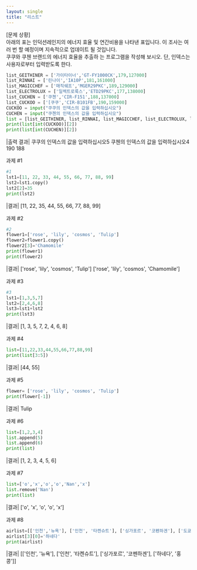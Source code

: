 ```yaml
---
layout: single
title: "리스트"
---
```


[문제 상황]  
아래의 표는 인덕션레인지의 에너지 효율 및 연간비용을 나타낸 표입니다. 이 조사는 여러 번 할 예정이며 지속적으로 업데이트 될 것입니다.   
쿠쿠와 쿠첸 브랜드의 에너지 효율을 추출하 는 프로그램을 작성해 보시오. 단, 인덱스는 사용자로부터 입력받도록 한다. 

~~~python
list_GEITHINER = ['가이타이너','GT-FY1000CK',179,127000]
list_RINNAI = ['린나이','IA10P',181,161000]
list_MAGICCHEF = ['매직쉐프','MGER29PKC',189,129000]
list_ELECTROLUX = ['일렉트로룩스','ETD29PKC',177,138000]
list_CUCHEN = ['쿠첸','CIR-F151',188,137000]
list_CUCKOO = ['[쿠쿠','CIR-B101FB',190,159000]
CUCKOO = input("쿠쿠의 인덱스의 값을 입력하십시오")
CUCHEN = input("쿠첸의 인덱스의 값을 입력하십시오")
list = [list_GEITHINER, list_RINNAI, list_MAGICCHEF, list_ELECTROLUX, list_CUCHEN, list_CHCKOO  ]
print(list[int(CUCKOO)][2])
print(list[int(CUCHEN)][2])
~~~

|출력 결과| 
쿠쿠의 인덱스의 값을 입력하십시오5
쿠첸의 인덱스의 값을 입력하십시오4
190
188

과제 #1

~~~python
#1
lst1=[11, 22, 33, 44, 55, 66, 77, 88, 99]
lst2=lst1.copy()
lst2[2]=35
print(lst2)
~~~

|결과|
[11, 22, 35, 44, 55, 66, 77, 88, 99]

과제 #2

~~~python
#2
flower1=['rose', 'lily', 'cosmos', 'Tulip']
flower2=flower1.copy()
flower2[3]='Chamomile'
print(flower1)
print(flower2)
~~~

|결과|
['rose', 'lily', 'cosmos', 'Tulip']
['rose', 'lily', 'cosmos', 'Chamomile']

과제 #3

~~~python
#3
lst1=[1,3,5,7]
lst2=[2,4,6,8]
lst3=lst1+lst2
print(lst3)
~~~

|결과|
[1, 3, 5, 7, 2, 4, 6, 8]

과제 #4

~~~python
list=[11,22,33,44,55,66,77,88,99]
print(list[3:5])
~~~

|결과|
[44, 55]

과제 #5

~~~python
flower= ['rose', 'lily', 'cosmos', 'Tulip']
print(flower[-1])
~~~

|결과|
Tulip

과제 #6

~~~python
list=[1,2,3,4] 
list.append(5)
list.append(6) 
print(list) 
~~~

|결과|
[1, 2, 3, 4, 5, 6]

과제 #7

~~~python
list=['o','x','o','o','Nan','x']
list.remove('Nan') 
print(list)
~~~

|결과|
['o', 'x', 'o', 'o', 'x']

과제 #8

~~~python
airlist=[['인천','뉴욕'], ['인천', '타켄슈트'], ['싱가포르', '코펜하겐'], ['도쿄', '홍콩']]
airlist[3][0]='하네다' 
print(airlist) 
~~~

|결과|
[['인천', '뉴욕'], ['인천', '타켄슈트'], ['싱가포르', '코펜하겐'], ['하네다', '홍콩']]
